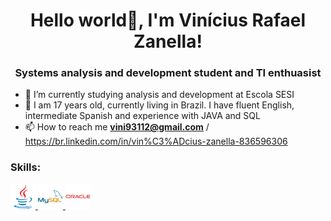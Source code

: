 <h1 align="center">Hello world👋, I'm Vinícius Rafael Zanella!</h1>
<h3 align="center">Systems analysis and development student and TI enthuasist</h3>

- 🌱 I’m currently studying analysis and development at Escola SESI
- 💬 I am 17 years old, currently living in Brazil. I have fluent English, intermediate Spanish and experience with JAVA and SQL
- 📫 How to reach me **vini93112@gmail.com** / https://br.linkedin.com/in/vin%C3%ADcius-zanella-836596306


<h3 align="left">Skills:</h3>
<p align="left"> 
  <a href="https://www.java.com" target="_blank" rel="noreferrer"> 
    <img src="https://raw.githubusercontent.com/devicons/devicon/master/icons/java/java-original.svg" alt="java" width="40" height="40"/> 
  </a> 
  <a href="https://www.mysql.com/" target="_blank" rel="noreferrer"> 
    <img src="https://raw.githubusercontent.com/devicons/devicon/master/icons/mysql/mysql-original-wordmark.svg" alt="mysql" width="40" height="40"/> 
  </a> 
  <a href="https://www.oracle.com/" target="_blank" rel="noreferrer"> 
    <img src="https://raw.githubusercontent.com/devicons/devicon/master/icons/oracle/oracle-original.svg" alt="oracle" width="40" height="40"/> 
  </a> 
</p>
